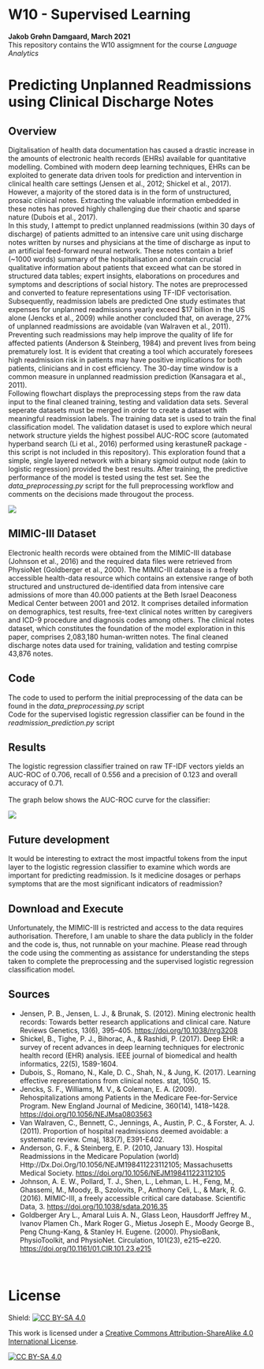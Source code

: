 # W10 - Supervised Learning 

**Jakob Grøhn Damgaard, March 2021** <br/>
This repository contains the W10 assigmnent for the course *Language Analytics*

# Predicting Unplanned Readmissions using Clinical Discharge Notes 

## Overview 
Digitalisation of health data documentation has caused a drastic increase in the amounts of electronic health records (EHRs) available for quantitative modelling. Combined with modern deep learning techniques, EHRs can be exploited to generate data driven tools for prediction and intervention in clinical health care settings (Jensen et al., 2012; Shickel et al., 2017). However, a majority of the stored data is in the form of unstructured, prosaic clinical notes. Extracting the valuable information embedded in these notes has proved highly challenging due their chaotic and sparse nature (Dubois et al., 2017). <br>
In this study, I attempt to predict unplanned readmissions (within 30 days of discharge) of patients admitted to an intensive care unit using discharge notes written by nurses and physicians at the time of discharge as input to an artificial feed-forward neural network. These notes contain a brief (~1000 words) summary of the hospitalisation and contain crucial qualitative information about patients that exceed what can be stored in structured data tables; expert insights, elaborations on procedures and symptoms and descriptions of social history. The notes are preprocessed and converted to feature representations using TF-IDF vectorisation. Subsequently, readmission labels are predicted 
One study estimates that expenses for unplanned readmissions yearly exceed $17 billion in the US alone (Jencks et al., 2009) while another concluded that, on average, 27% of unplanned readmissions are avoidable (van Walraven et al., 2011). Preventing such readmissions may help improve the quality of life for affected patients (Anderson & Steinberg, 1984) and prevent lives from being prematurely lost. It is evident that creating a tool which accurately foresees high readmission risk in patients may have positive implications for both patients, clinicians and in cost efficiency. The 30-day time window is a common measure in unplanned readmission prediction (Kansagara et al., 2011).
<br>
Following flowchart displays the preprocessing steps from the raw data input to the final cleaned training, testing and validation data sets. Several seperate datasets must be merged in order to create a dataset with meaningful readmission labels. The training data set is used to train the final classification model. The validation dataset is used to explore which neural network structure yields the highest possibel AUC-ROC score (automated hyperband search (Li et al., 2016) performed using kerastuneR package - this script is not included in this repository). This exploration found that a simple, single layered network with a binary sigmoid output node (akin to logistic regression) provided the best results. After training, the predictive performance of the model is tested using the test set. See the *data_preprocessing.py* script for the full preprocessing workflow and comments on the decisions made througout the process.

![](viz/preprocessing.png)


## MIMIC-III Dataset
Electronic health records were obtained from the MIMIC-III database (Johnson et al., 2016) and the required data files were retrieved from PhysioNet (Goldberger et al., 2000). The MIMIC-III database is a freely accessible health-data resource which contains an extensive range of both structured and unstructured de-identified data from intensive care admissions of more than 40.000 patients at the Beth Israel Deaconess Medical Center between 2001 and 2012. It comprises detailed information on demographics, test results, free-text clinical notes written by caregivers and ICD-9 procedure and diagnosis codes among others. The clinical notes dataset, which constitutes the foundation of the model exploration in this paper, comprises 2,083,180 human-written notes. The final cleaned discharge notes data used for training, validation and testing comrpise 43,876 notes.

## Code
The code to used to perform the initial preprocessing of the data can be found in the *data_preprocessing.py* script<br/>
Code for the supervised logistic regression classifier can be found in the *readmission_prediction.py* script<br/>

## Results
The logistic regression classifier trained on raw TF-IDF vectors yields an AUC-ROC of 0.706, recall of 0.556 and a precision of 0.123 and overall accuracy of 0.71. <br/> 
<br/>
The graph below shows the AUC-ROC curve for the classifier:

![](viz/roc_curve.png)


## Future development
It would be interesting to extract the most impactful tokens from the input layer to the logistic regression classifier to examine which words are important for predicting readmission. Is it medicine dosages or perhaps symptoms that are the most significant indicators of readmission?

## Download and Execute
Unfortunately, the MIMIC-III is restricted and access to the data requires authorisation. Therefore, I am unable to share the data publicly in the folder and the code is, thus, not runnable on your machine. Please read through the code using the commenting as assistance for understanding the steps taken to complete the preprocessing and the supervised logistic regression classification model.

## Sources
- Jensen, P. B., Jensen, L. J., & Brunak, S. (2012). Mining electronic health records: Towards better research
applications and clinical care. Nature Reviews Genetics, 13(6), 395–405.
https://doi.org/10.1038/nrg3208 <br/>
- Shickel, B., Tighe, P. J., Bihorac, A., & Rashidi, P. (2017). Deep EHR: a survey of recent advances in deep learning techniques for electronic health record (EHR) analysis. IEEE journal of biomedical and health informatics, 22(5), 1589-1604. <br/>
- Dubois, S., Romano, N., Kale, D. C., Shah, N., & Jung, K. (2017). Learning effective representations from clinical notes. stat, 1050, 15. <br/>
- Jencks, S. F., Williams, M. V., & Coleman, E. A. (2009). Rehospitalizations among Patients in the Medicare
Fee-for-Service Program. New England Journal of Medicine, 360(14), 1418–1428.
https://doi.org/10.1056/NEJMsa0803563 <br/>
- Van Walraven, C., Bennett, C., Jennings, A., Austin, P. C., & Forster, A. J. (2011). Proportion of hospital readmissions deemed avoidable: a systematic review. Cmaj, 183(7), E391-E402. <br/>
- Anderson, G. F., & Steinberg, E. P. (2010, January 13). Hospital Readmissions in the Medicare Population (world)  Http://Dx.Doi.Org/10.1056/NEJM198411223112105; Massachusetts Medical Society. https://doi.org/10.1056/NEJM198411223112105 <br/>
- Johnson, A. E. W., Pollard, T. J., Shen, L., Lehman, L. H., Feng, M., Ghassemi, M., Moody, B., Szolovits, P.,
Anthony Celi, L., & Mark, R. G. (2016). MIMIC-III, a freely accessible critical care database.
Scientific Data, 3. https://doi.org/10.1038/sdata.2016.35 <br/>
- Goldberger Ary L., Amaral Luis A. N., Glass Leon, Hausdorff Jeffrey M., Ivanov Plamen Ch., Mark Roger G., Mietus Joseph E., Moody George B., Peng Chung-Kang, & Stanley H. Eugene. (2000). PhysioBank, PhysioToolkit, and PhysioNet. Circulation, 101(23), e215–e220. https://doi.org/10.1161/01.CIR.101.23.e215
<br/>

 
# License
Shield: [![CC BY-SA 4.0][cc-by-sa-shield]][cc-by-sa]

This work is licensed under a
[Creative Commons Attribution-ShareAlike 4.0 International License][cc-by-sa].

[![CC BY-SA 4.0][cc-by-sa-image]][cc-by-sa]

[cc-by-sa]: http://creativecommons.org/licenses/by-sa/4.0/
[cc-by-sa-image]: https://licensebuttons.net/l/by-sa/4.0/88x31.png
[cc-by-sa-shield]: https://img.shields.io/badge/License-CC%20BY--SA%204.0-lightgrey.svg

